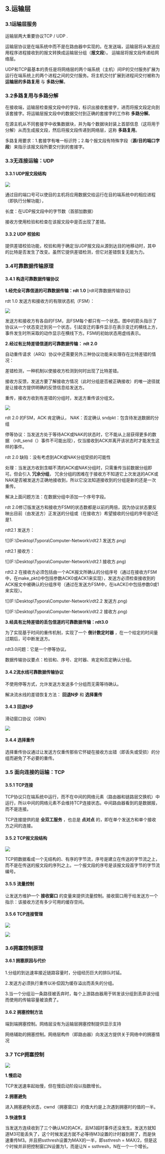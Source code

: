## 3.运输层

### 3.1运输层服务

运输层两大重要协议TCP / UDP .

运输层协议是在端系统中而不是在路由器中实现的。在发送端，运输层将从发送应用程序进程接收到的报文转换成运输层分组（**报文段**）。 运输层将报文段传递给网络层。

UDP和TCP最基本的责任是将网络层的两个端系统（主机）间IP的交付服务扩展为运行在端系统上的两个进程之间的交付服务。将主机交付扩展到进程间交付被称为 **运输层的多路复用** 与 **多路分解**。

### 3.2多路复用与多路分解

在接收端，运输层检查报文段中的字段，标识出接收套接字，进而将报文段定向到该套接字。将运输层报文段中的数据交付到正确的套接字的工作称 **多路分解**。

在源主机从不同套接字中收集数据块，并为每个数据块封装上首部信息（这将用于分解）从而生成报文段，然后将报文段传递到网络层，这称 **多路复用**。

多路复用要求：1.套接字有唯一标识符；2.每个报文段有特殊字段（**源/目的端口字段**）来指示该报文段所要交付到的套接字。

### 

### 3.3无连接运输：UDP

#### 3.3.1 UDP报文段结构

![](F:\Desktop\Typora\Computer-Network\UDP报文段格式.png)

通过目的端口号可以使目的主机将应用数据交给运行在目的端系统中的相应进程（即执行分解功能），

长度：在UDP报文段中的字节数（首部加数据）

接收方使用检验和检查在该报文段中是否出现了差错。

#### 3.3.2 UDP 校验和

提供差错校验功能，校验和用于确定当UDP报文段从源到达目的地移动时，其中的比特是否发生了改变。虽然它提供差错检测，但它对差错恢复无能为力。

### 3.4可靠数据传输原理

#### 3.4.1 构造可靠数据传输协议

**1.经完全可靠信道的可靠数据传输：rdt 1.0**  [rdt可靠数据传输协议]

rdt 1.0 发送方和接收方的有限状态机（FSM）：

![](F:\Desktop\Typora\Computer-Network\用于完全可靠信道的协议.png)

发送方和接收方有各自的FSM，且FSM每个都只有一个状态。图中的箭头指示了协议从一个状态变迁到另一个状态，引起变迁的事件显示在表示变迁的横线上方，事件发生时所采取的动作显示在横线下方。FSM的初始状态用虚线表示。

**2.经过有比特差错信道的可靠数据传输： rdt 2.0**

自动重传请求（ARQ）协议中还需要另外三种协议功能来处理存在比特差错的情况：

差错检测，一种机制以使接收方检测到何时出现了比特差错。

接收方反馈，发送方要了解接收方情况（此时分组是否被正确接收）的唯一途径就是让接收方提供明确的反馈信息给发送方。

重传，接收方收到有差错的分组时，发送方重传该分组文。

![](F:\Desktop\Typora\Computer-Network\用于具有比特差错信道的协议.png)

rdt 2.0 的FSM，ACK:肯定确认， NAK：否定确认  sndpkt：包含待发送数据的分组

停等协议：当发送方处于等待ACK或NAK的状态时，它不能从上层获得更多的数据 （rdt_send（）事件不可能出现），仅当接收到ACK并离开该状态时才能发生这样的事件。

rdt 2.0 缺陷：没有考虑到ACK或NAK分组受损的可能性

处理：当发送方收到含糊不清的ACK或NAK分组时，只需重传当前数据分组即可。但会引入 **冗余分组**， 冗余分组的困难在于接收方不知道它上次发送的ACK或NAK是否被发送方正确地接收到，所以它没法知道接收到的分组是新的还是一次重传。

解决上面问题方法：在数据分组中添加一个序号字段。

rdt 2.0修订版发送方和接收方FSM的状态数都是以前的两倍，因为协议状态要反映出目前（由发送方）正发送的分组或（在接收方）希望接收的分组的序号是0还是1.

rdt2.1 发送方：

![](F:\Desktop\Typora\Computer-Network\rdt2.1 发送方.png)



rdt2.1 接收方：

![](F:\Desktop\Typora\Computer-Network\rdt2.1 接收方.png)



rdt2.2 在接收方必须包括由一个ACK报文所确认的分组序号（通过在接收方FSM中，在make_pkt()中包括参数ACK0或ACK1来实现），发送方必须检查接收到的ACK报文中被确认的分组序号（通过在发送方FSM中，在isACK()中包括参数0或1来实现）。

![](F:\Desktop\Typora\Computer-Network\rdt2.2 发送方.png)

![](F:\Desktop\Typora\Computer-Network\rdt2.2 接收方.png)



**3.经具有比特差错的丢包信道的可靠数据传输：rdt3.0**

为了实现基于时间的重传机制，实现了一个 **倒计数定时器** ，在一个给定的时间量过期后，可中断发送方。

rdt3.0问题：它是一个停等协议。

数据传输协议要点：检验和、序号、定时器、肯定和否定确认分组。

#### 3.4.2流水线可靠数据传输协议

不使用停等方式，允许发送方发送多个分组而无需等待确认。

解决流水线的差错恢复方法： **回退N步** 和 **选择重传**

#### 3.4.3 回退N步

滑动窗口协议（GBN）

![](F:\Desktop\Typora\Computer-Network\GBN.png)

#### 3.4.4 选择重传

选择重传协议通过让发送方仅重传那些它怀疑在接收方出错（即丢失或受损）的分组而避免了不必要的重传。



### 3.5 面向连接的运输：TCP

#### 3.5.1 TCP连接

TCP协议只在端系统中运行，而不在中间的网络元素（路由器和链路层交换机）中运行，所以中间的网络元素不会维持TCP连接状态。中间路由器看到的是数据报，而不是连接。

TCP连接提供的是 **全双工服务** ，也总是 **点对点** 的，即在单个发送方和单个接收方之间的连接。

#### 3.5.2 TCP报文段结构

![](F:\Desktop\Typora\Computer-Network\TCP报文段结构.png)

TCP把数据看成一个无结构的、有序的字节流，序号是建立在传送的字节流之上，而不是在传送的报文段的序列之上。一个报文段的序号是该报文段首字节的字节流编号。

#### 3.5.5 流量控制

让发送方维护一个 **接收窗口** 的变量来提供流量控制。接收窗口用于给发送方一个指示：该接收方还有多少可用的缓存空间。

#### 3.5.6 TCP连接管理

![](F:\Desktop\Typora\Computer-Network\TCP三次握手.png)



![](F:\Desktop\Typora\Computer-Network\TCP四次挥手.png)

### 3.6拥塞控制原理

#### 3.6.1 拥塞原因与代价

1.分组的到达速率接近链路容量时，分组经历巨大的排队时延。

2.发送方必须执行重传以补偿因为缓存溢出而丢失的分组。

3.当一个分组沿一条路径被丢弃时，每个上游路由器用于转发该分组到丢弃该分组而使用的传输容量被浪费了。



#### 3.6.2 拥塞控制方法

端到端拥塞控制。网络层没有为运输层拥塞控制提供显示支持

网络辅助的拥塞控制。网络层构件（即路由器）向发送方提供关于网络中的拥塞情况



### 3.7 TCP拥塞控制

![](F:\Desktop\Typora\Computer-Network\TCP拥塞控制.png)

**1.慢启动**

TCP发送速率起始慢，但在慢启动阶段以指数增长。

**2.拥塞避免**

进入拥塞避免状态，cwnd（拥塞窗口）的值大约是上次遇到拥塞时的值的一半。

**3.快速恢复**

当发送方连续收到了三个确认M2的ACK，且M3超时事件还没发生。发送方就知道M3可能丢失了，这个时候发送方就不必等待M3设置的计时器到期了，而是快速重传M3。并且把ssthresh设置为MAX的一半，即ssthresh = MAX/2，但是这个时候并非把控制窗口N设置为1，而是让N = ssthresh，N在一个一个增长。























